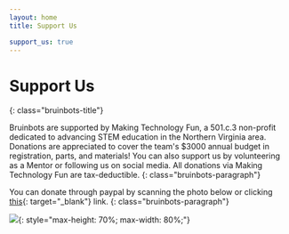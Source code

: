 ```yaml
---
layout: home
title: Support Us

support_us: true
---
```


<div class="text-center" markdown="1">

# Support Us
{: class="bruinbots-title"}

Bruinbots are supported by Making Technology Fun, a 501.c.3  non-profit dedicated to advancing STEM education in the Northern Virginia area.  Donations are appreciated to cover the team's $3000 annual budget in registration, parts, and materials!  You can also support us by volunteering as a Mentor or following us on social media.  All donations via Making Technology Fun are tax-deductible.
{: class="bruinbots-paragraph"}

You can donate through paypal by scanning the photo below or clicking [this](https://www.paypal.com/donate/?hosted_button_id=MUBKSGHRNVQ7L&source=qr){: target="_blank"} link.
{: class="bruinbots-paragraph"}

![](/assets/images/donate.jpg){: style="max-height: 70%; max-width: 80%;"}

</div>